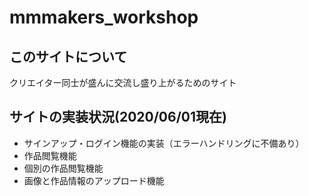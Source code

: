 # mmmakers_workshop

## このサイトについて
クリエイター同士が盛んに交流し盛り上がるためのサイト

## サイトの実装状況(2020/06/01現在)
 - サインアップ・ログイン機能の実装（エラーハンドリングに不備あり）
 - 作品閲覧機能
 - 個別の作品閲覧機能
 - 画像と作品情報のアップロード機能

